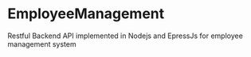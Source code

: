 # EmployeeManagement
Restful Backend API implemented in Nodejs and EpressJs for employee management system

